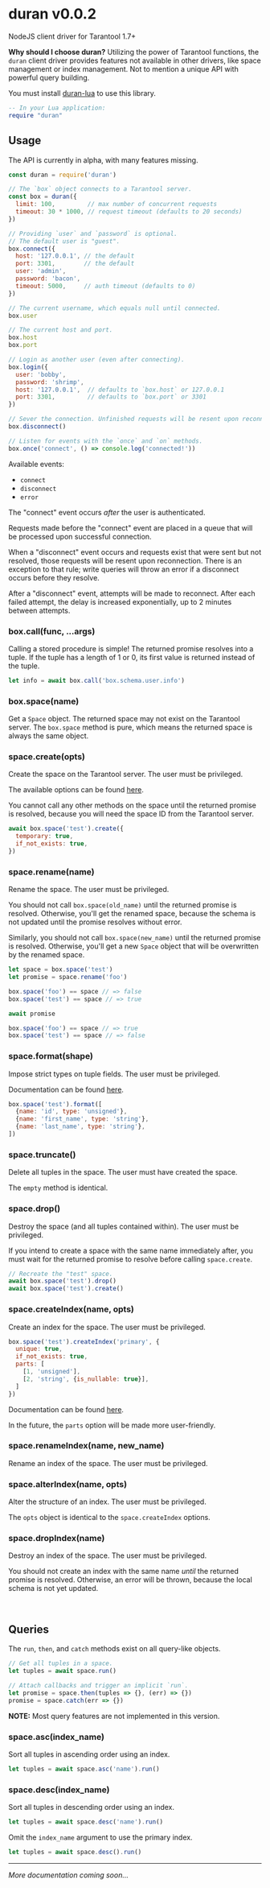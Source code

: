 # duran v0.0.2

NodeJS client driver for Tarantool 1.7+

**Why should I choose duran?** Utilizing the power of Tarantool functions,
the `duran` client driver provides features not available in other drivers,
like space management or index management. Not to mention a unique API with
powerful query building.

You must install [duran-lua](https://github.com/aleclarson/duran-lua) to use this library.

```lua
-- In your Lua application:
require "duran"
```

## Usage

The API is currently in alpha, with many features missing.

```js
const duran = require('duran')

// The `box` object connects to a Tarantool server.
const box = duran({
  limit: 100,         // max number of concurrent requests
  timeout: 30 * 1000, // request timeout (defaults to 20 seconds)
})

// Providing `user` and `password` is optional.
// The default user is "guest".
box.connect({
  host: '127.0.0.1', // the default
  port: 3301,        // the default
  user: 'admin',
  password: 'bacon',
  timeout: 5000,     // auth timeout (defaults to 0)
})

// The current username, which equals null until connected.
box.user

// The current host and port.
box.host
box.port

// Login as another user (even after connecting).
box.login({
  user: 'bobby',
  password: 'shrimp',
  host: '127.0.0.1',  // defaults to `box.host` or 127.0.0.1
  port: 3301,         // defaults to `box.port` or 3301
})

// Sever the connection. Unfinished requests will be resent upon reconnection.
box.disconnect()

// Listen for events with the `once` and `on` methods.
box.once('connect', () => console.log('connected!'))
```

Available events:
- `connect`
- `disconnect`
- `error`

The "connect" event occurs *after* the user is authenticated.

Requests made before the "connect" event are placed in a queue that will be
processed upon successful connection.

When a "disconnect" event occurs and requests exist that were sent but not resolved,
those requests will be resent upon reconnection. There is an exception to that rule;
write queries will throw an error if a disconnect occurs before they resolve.

After a "disconnect" event, attempts will be made to reconnect. After each failed
attempt, the delay is increased exponentially, up to 2 minutes between attempts.

### box.call(func, ...args)

Calling a stored procedure is simple! The returned promise resolves into a tuple.
If the tuple has a length of 1 or 0, its first value is returned instead of the tuple.

```js
let info = await box.call('box.schema.user.info')
```

### box.space(name)

Get a `Space` object. The returned space may not exist on the Tarantool server.
The `box.space` method is pure, which means the returned space is always the same object.

### space.create(opts)

Create the space on the Tarantool server. The user must be privileged.

The available options can be found [here](https://tarantool.org/en/doc/1.7/book/box/box_schema.html#box-schema-space-create).

You cannot call any other methods on the space until the returned promise is
resolved, because you will need the space ID from the Tarantool server.

```js
await box.space('test').create({
  temporary: true,
  if_not_exists: true,
})
```

### space.rename(name)

Rename the space. The user must be privileged.

You should not call `box.space(old_name)` until the returned promise is resolved.
Otherwise, you'll get the renamed space, because the schema is not updated until
the promise resolves without error.

Similarly, you should not call `box.space(new_name)` until the returned promise
is resolved. Otherwise, you'll get a new `Space` object that will be overwritten
by the renamed space.

```js
let space = box.space('test')
let promise = space.rename('foo')

box.space('foo') == space // => false
box.space('test') == space // => true

await promise

box.space('foo') == space // => true
box.space('test') == space // => false
```

### space.format(shape)

Impose strict types on tuple fields. The user must be privileged.

Documentation can be found [here](https://tarantool.org/en/doc/1.7/book/box/box_space.html#box-space-format).

```js
box.space('test').format([
  {name: 'id', type: 'unsigned'},
  {name: 'first_name', type: 'string'},
  {name: 'last_name', type: 'string'},
])
```

### space.truncate()

Delete all tuples in the space. The user must have created the space.

The `empty` method is identical.

### space.drop()

Destroy the space (and all tuples contained within). The user must be privileged.

If you intend to create a space with the same name immediately after, you must
wait for the returned promise to resolve before calling `space.create`.

```js
// Recreate the "test" space.
await box.space('test').drop()
await box.space('test').create()
```

### space.createIndex(name, opts)

Create an index for the space. The user must be privileged.

```js
box.space('test').createIndex('primary', {
  unique: true,
  if_not_exists: true,
  parts: [
    [1, 'unsigned'],
    [2, 'string', {is_nullable: true}],
  ]
})
```

Documentation can be found [here](https://tarantool.org/en/doc/1.7/book/box/box_space.html#lua-function.space_object.create_index).

In the future, the `parts` option will be made more user-friendly.

### space.renameIndex(name, new_name)

Rename an index of the space. The user must be privileged.

### space.alterIndex(name, opts)

Alter the structure of an index. The user must be privileged.

The `opts` object is identical to the `space.createIndex` options.

### space.dropIndex(name)

Destroy an index of the space. The user must be privileged.

You should not create an index with the same name *until* the returned
promise is resolved. Otherwise, an error will be thrown, because the
local schema is not yet updated.

&nbsp;

## Queries

The `run`, `then`, and `catch` methods exist on all query-like objects.

```js
// Get all tuples in a space.
let tuples = await space.run()

// Attach callbacks and trigger an implicit `run`.
let promise = space.then(tuples => {}, (err) => {})
promise = space.catch(err => {})
```

**NOTE:** Most query features are not implemented in this version.

### space.asc(index_name)

Sort all tuples in ascending order using an index.

```js
let tuples = await space.asc('name').run()
```

### space.desc(index_name)

Sort all tuples in descending order using an index.

```js
let tuples = await space.desc('name').run()
```

Omit the `index_name` argument to use the primary index.

```js
let tuples = await space.desc().run()
```

---

*More documentation coming soon...*
